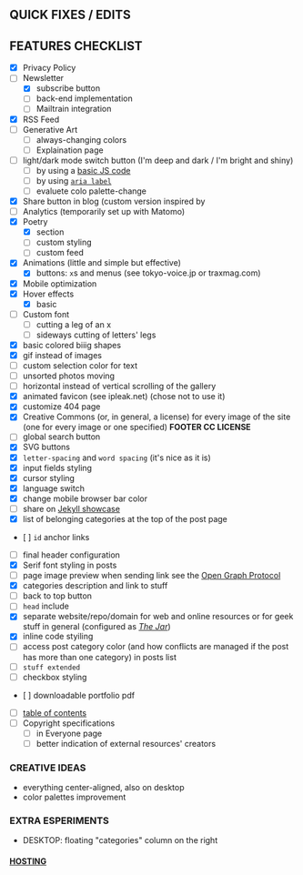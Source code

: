 ## QUICK FIXES / EDITS

## FEATURES CHECKLIST

- [x] Privacy Policy
- [ ] Newsletter
	- [x] subscribe button
	- [ ] back-end implementation
	- [ ] Mailtrain integration
- [x] RSS Feed
- [ ] Generative Art
	- [ ] always-changing colors
	- [ ] Explaination page
- [ ] light/dark mode switch button (I'm deep and dark / I'm bright and shiny)
	- [ ] by using a [basic JS code](https://www.w3schools.com/howto/tryit.asp?filename=tryhow_js_toggle_dark_mode)
	- [ ] by using [`aria label`](https://developer.mozilla.org/en-US/docs/Web/Accessibility/ARIA/ARIA_Techniques/Using_the_aria-label_attribute)
	- [ ] evaluete colo palette-change
- [x] Share button in blog (custom version inspired by 
- [ ] Analytics (temporarily set up with Matomo)
- [x] Poetry
	- [x] section
	- [ ] custom styling
	- [ ] custom feed
- [x] Animations (little and simple but effective)
	- [x] buttons: `x`s and menus (see tokyo-voice.jp or traxmag.com)
- [x] Mobile optimization
- [x] Hover effects
	- [x] basic
- [ ] Custom font
	- [ ] cutting a leg of an x
	- [ ] sideways cutting of letters' legs
- [x] basic colored biiig shapes
- [x] gif instead of images 
- [ ] custom selection color for text
- [ ] unsorted photos moving
- [ ] horizontal instead of vertical scrolling of the gallery
- [x] animated favicon (see ipleak.net) (chose not to use it)
- [x] customize 404 page
- [x] Creative Commons (or, in general, a license) for every image of the site (one for every image or one specified) **FOOTER CC LICENSE**
- [ ] global search button
- [x] SVG buttons
- [x] `letter-spacing` and `word spacing` (it's nice as it is)
- [x] input fields styling
- [x] cursor styling
- [x] language switch
- [x] change mobile browser bar color
- [ ] share on [Jekyll showcase](https://github.com/planetjekyll/showcase)
- [x] list of belonging categories at the top of the post page
- [ ] `id` anchor links
- [ ] final header configuration
- [x] Serif font styling in posts
- [ ] page image preview when sending link see the [Open Graph Protocol](https://ogp.me/)
- [x] categories description and link to stuff
- [ ] back to top button
- [ ] `head` include
- [x] separate website/repo/domain for web and online resources or for geek stuff in general (configured as _[The Jar](xplosionmind.tk/jar)_)
- [x] inline code styiling
- [ ] access post category color (and how conflicts are managed if the post has more than one category) in posts list
- [ ] `stuff extended`
- [ ] checkbox styling
- [ ] downloadable portfolio pdf
- [ ] [table of contents](https://github.com/allejo/jekyll-toc)
- [ ] Copyright specifications
	- [ ] in Everyone page
	- [ ] better indication of external resources' creators

### CREATIVE IDEAS

- everything center-aligned, also on desktop
- color palettes improvement

### EXTRA ESPERIMENTS

- DESKTOP: floating "categories" column on the right

#### [HOSTING](https://forum.privacytools.io/t/privacy-friendly-source-code-hosting-recommendations/3316)
